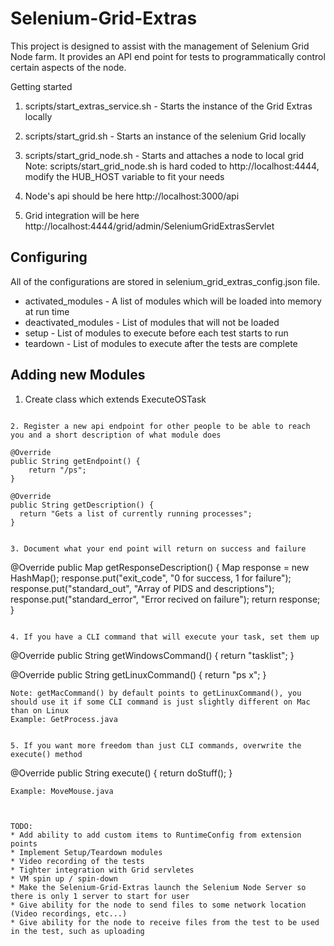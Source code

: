 Selenium-Grid-Extras
====================

This project is designed to assist with the management of Selenium Grid Node farm. It provides an API end point for tests to programmatically control certain aspects of the node.

Getting started

1. scripts/start_extras_service.sh - Starts the instance of the Grid Extras locally

2. scripts/start_grid.sh - Starts an instance of the selenium Grid locally

3. scripts/start_grid_node.sh - Starts and attaches a node to local grid
Note: scripts/start_grid_node.sh is hard coded to http://localhost:4444, modify the HUB_HOST variable to fit your needs

4. Node's api should be here http://localhost:3000/api

5. Grid integration will be here http://localhost:4444/grid/admin/SeleniumGridExtrasServlet


Configuring
-----------

All of the configurations are stored in selenium_grid_extras_config.json file.

* activated_modules - A list of modules which will be loaded into memory at run time
* deactivated_modules - List of modules that will not be loaded
* setup - List of modules to execute before each test starts to run
* teardown - List of modules to execute after the tests are complete


Adding new Modules
------------------
1. Create class which extends ExecuteOSTask

``` public class GetProcesses extends ExecuteOSTask{}

2. Register a new api endpoint for other people to be able to reach you and a short description of what module does
```
    @Override
    public String getEndpoint() {
        return "/ps";
    }

    @Override
    public String getDescription() {
      return "Gets a list of currently running processes";
    }
```

3. Document what your end point will return on success and failure
```
@Override
  public Map getResponseDescription() {
    Map response = new HashMap();
    response.put("exit_code",
                 "0 for success, 1 for failure");
    response.put("standard_out", "Array of PIDS and descriptions");
    response.put("standard_error", "Error recived on failure");
    return response;
  }
```

4. If you have a CLI command that will execute your task, set them up
```
  @Override
  public String getWindowsCommand() {
    return "tasklist";
  }

  @Override
  public String getLinuxCommand() {
    return "ps x";
  }
```
Note: getMacCommand() by default points to getLinuxCommand(), you should use it if some CLI command is just slightly different on Mac than on Linux
Example: GetProcess.java


5. If you want more freedom than just CLI commands, overwrite the execute() method
```
@Override
  public String execute() {
    return doStuff();
  }
```
Example: MoveMouse.java



TODO:
* Add ability to add custom items to RuntimeConfig from extension points
* Implement Setup/Teardown modules
* Video recording of the tests
* Tighter integration with Grid servletes
* VM spin up / spin-down
* Make the Selenium-Grid-Extras launch the Selenium Node Server so there is only 1 server to start for user
* Give ability for the node to send files to some network location (Video recordings, etc...)
* Give ability for the node to receive files from the test to be used in the test, such as uploading



